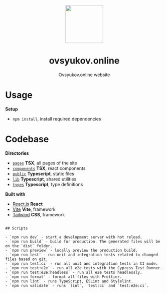 <div align="center">
  <a href="https://ovsyukov.ru">
    <img width="120px" height="auto" src="https://avatars.githubusercontent.com/u/969302?s=400&u=2c2357af0fffea853dc4e54d90480b232c84d4e8&v=4" />
  </a>
  <br>
  <h1>ovsyukov.online</h1>
  <p>Ovsyukov.online website</p>
</div>

# Usage

**Setup**

- `npm install`, install required dependencies

# Codebase

**Directories**

- [`pages`](pages) **TSX**, all pages of the site
- [`components`](components) **TSX**, react components
- [`public`](public) **Typescript**, static files
- [`lib`](lib) **Typescript**, shared utilities
- [`types`](types-service) **Typescript**, type definitions

**Built with**

- [React.js](https://reactjs.org) **React**
- [Vite](https://vitejs.dev/) **Vite**, framework
- [Tailwind](https://tailwindcss.com) **CSS**, framework

```

## Scripts

- `npm run dev` - start a development server with hot reload.
- `npm run build` - build for production. The generated files will be on the `dist` folder.
- `npm run preview` - locally preview the production build.
- `npm run test` - run unit and integration tests related to changed files based on git.
- `npm run test:ci` - run all unit and integration tests in CI mode.
- `npm run test:e2e` - run all e2e tests with the Cypress Test Runner.
- `npm run test:e2e:headless` - run all e2e tests headlessly.
- `npm run format` - format all files with Prettier.
- `npm run lint` - runs TypeScript, ESLint and Stylelint.
- `npm run validate` - runs `lint`, `test:ci` and `test:e2e:ci`.
```
